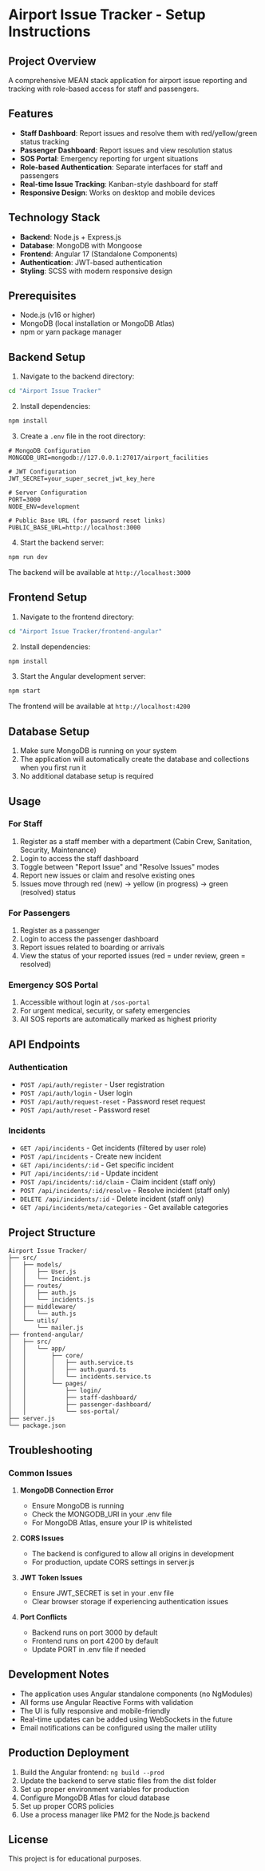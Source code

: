 # Airport Issue Tracker - Setup Instructions

## Project Overview
A comprehensive MEAN stack application for airport issue reporting and tracking with role-based access for staff and passengers.

## Features
- **Staff Dashboard**: Report issues and resolve them with red/yellow/green status tracking
- **Passenger Dashboard**: Report issues and view resolution status
- **SOS Portal**: Emergency reporting for urgent situations
- **Role-based Authentication**: Separate interfaces for staff and passengers
- **Real-time Issue Tracking**: Kanban-style dashboard for staff
- **Responsive Design**: Works on desktop and mobile devices

## Technology Stack
- **Backend**: Node.js + Express.js
- **Database**: MongoDB with Mongoose
- **Frontend**: Angular 17 (Standalone Components)
- **Authentication**: JWT-based authentication
- **Styling**: SCSS with modern responsive design

## Prerequisites
- Node.js (v16 or higher)
- MongoDB (local installation or MongoDB Atlas)
- npm or yarn package manager

## Backend Setup

1. Navigate to the backend directory:
```bash
cd "Airport Issue Tracker"
```

2. Install dependencies:
```bash
npm install
```

3. Create a `.env` file in the root directory:
```env
# MongoDB Configuration
MONGODB_URI=mongodb://127.0.0.1:27017/airport_facilities

# JWT Configuration
JWT_SECRET=your_super_secret_jwt_key_here

# Server Configuration
PORT=3000
NODE_ENV=development

# Public Base URL (for password reset links)
PUBLIC_BASE_URL=http://localhost:3000
```

4. Start the backend server:
```bash
npm run dev
```
The backend will be available at `http://localhost:3000`

## Frontend Setup

1. Navigate to the frontend directory:
```bash
cd "Airport Issue Tracker/frontend-angular"
```

2. Install dependencies:
```bash
npm install
```

3. Start the Angular development server:
```bash
npm start
```
The frontend will be available at `http://localhost:4200`

## Database Setup

1. Make sure MongoDB is running on your system
2. The application will automatically create the database and collections when you first run it
3. No additional database setup is required

## Usage

### For Staff
1. Register as a staff member with a department (Cabin Crew, Sanitation, Security, Maintenance)
2. Login to access the staff dashboard
3. Toggle between "Report Issue" and "Resolve Issues" modes
4. Report new issues or claim and resolve existing ones
5. Issues move through red (new) → yellow (in progress) → green (resolved) status

### For Passengers
1. Register as a passenger
2. Login to access the passenger dashboard
3. Report issues related to boarding or arrivals
4. View the status of your reported issues (red = under review, green = resolved)

### Emergency SOS Portal
1. Accessible without login at `/sos-portal`
2. For urgent medical, security, or safety emergencies
3. All SOS reports are automatically marked as highest priority

## API Endpoints

### Authentication
- `POST /api/auth/register` - User registration
- `POST /api/auth/login` - User login
- `POST /api/auth/request-reset` - Password reset request
- `POST /api/auth/reset` - Password reset

### Incidents
- `GET /api/incidents` - Get incidents (filtered by user role)
- `POST /api/incidents` - Create new incident
- `GET /api/incidents/:id` - Get specific incident
- `PUT /api/incidents/:id` - Update incident
- `POST /api/incidents/:id/claim` - Claim incident (staff only)
- `POST /api/incidents/:id/resolve` - Resolve incident (staff only)
- `DELETE /api/incidents/:id` - Delete incident (staff only)
- `GET /api/incidents/meta/categories` - Get available categories

## Project Structure

```
Airport Issue Tracker/
├── src/
│   ├── models/
│   │   ├── User.js
│   │   └── Incident.js
│   ├── routes/
│   │   ├── auth.js
│   │   └── incidents.js
│   ├── middleware/
│   │   └── auth.js
│   └── utils/
│       └── mailer.js
├── frontend-angular/
│   ├── src/
│   │   └── app/
│   │       ├── core/
│   │       │   ├── auth.service.ts
│   │       │   ├── auth.guard.ts
│   │       │   └── incidents.service.ts
│   │       └── pages/
│   │           ├── login/
│   │           ├── staff-dashboard/
│   │           ├── passenger-dashboard/
│   │           └── sos-portal/
├── server.js
└── package.json
```

## Troubleshooting

### Common Issues

1. **MongoDB Connection Error**
   - Ensure MongoDB is running
   - Check the MONGODB_URI in your .env file
   - For MongoDB Atlas, ensure your IP is whitelisted

2. **CORS Issues**
   - The backend is configured to allow all origins in development
   - For production, update CORS settings in server.js

3. **JWT Token Issues**
   - Ensure JWT_SECRET is set in your .env file
   - Clear browser storage if experiencing authentication issues

4. **Port Conflicts**
   - Backend runs on port 3000 by default
   - Frontend runs on port 4200 by default
   - Update PORT in .env file if needed

## Development Notes

- The application uses Angular standalone components (no NgModules)
- All forms use Angular Reactive Forms with validation
- The UI is fully responsive and mobile-friendly
- Real-time updates can be added using WebSockets in the future
- Email notifications can be configured using the mailer utility

## Production Deployment

1. Build the Angular frontend: `ng build --prod`
2. Update the backend to serve static files from the dist folder
3. Set up proper environment variables for production
4. Configure MongoDB Atlas for cloud database
5. Set up proper CORS policies
6. Use a process manager like PM2 for the Node.js backend

## License
This project is for educational purposes.
